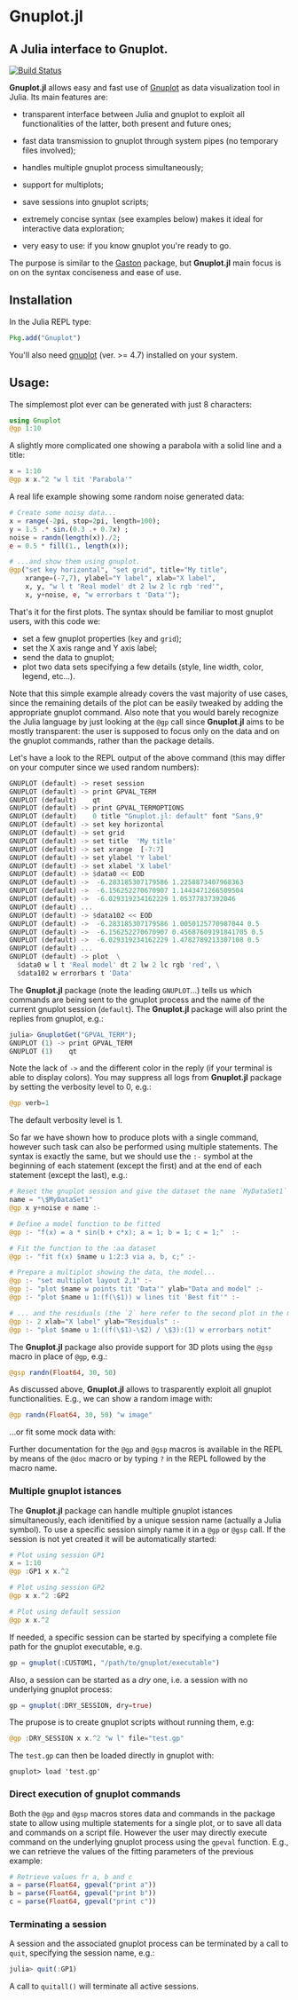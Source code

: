 # Gnuplot.jl
## A Julia interface to Gnuplot.

[![Build Status](https://travis-ci.org/gcalderone/Gnuplot.jl.svg?branch=master)](https://travis-ci.org/gcalderone/Gnuplot.jl)

**Gnuplot.jl** allows easy and fast use of [Gnuplot](http://gnuplot.info/) as data visualization tool in Julia.  Its main features are:

- transparent interface between Julia and gnuplot to exploit all functionalities of the latter, both present and future ones;
  
- fast data transmission to gnuplot through system pipes (no temporary files involved);
  
- handles multiple gnuplot process simultaneously;

- support for multiplots;

- save sessions into gnuplot scripts;

- extremely concise syntax (see examples below) makes it ideal for interactive data exploration;

- very easy to use: if you know gnuplot you're ready to go.


The purpose is similar to the [Gaston](https://github.com/mbaz/Gaston.jl) package, but **Gnuplot.jl** main focus is on on the syntax conciseness and ease of use.


## Installation
In the Julia REPL type:

``` julia
Pkg.add("Gnuplot")
```

You'll also need [gnuplot](http://gnuplot.info/) (ver. >= 4.7) installed on your system.


## Usage:
The simplemost plot ever can be generated with just 8 characters:
``` Julia
using Gnuplot
@gp 1:10
```

A slightly more complicated one showing a parabola with a solid line and a title:
``` Julia
x = 1:10
@gp x x.^2 "w l tit 'Parabola'"
```

A real life example showing some random noise generated data:

``` Julia
# Create some noisy data...
x = range(-2pi, stop=2pi, length=100);
y = 1.5 .* sin.(0.3 .+ 0.7x) ;
noise = randn(length(x))./2;
e = 0.5 * fill(1., length(x));

# ...and show them using gnuplot.
@gp("set key horizontal", "set grid", title="My title",
    xrange=(-7,7), ylabel="Y label", xlab="X label", 
    x, y, "w l t 'Real model' dt 2 lw 2 lc rgb 'red'",
    x, y+noise, e, "w errorbars t 'Data'");
```

That's it for the first plots. The syntax should be familiar to most gnuplot users, with this code we:
- set a few gnuplot properties (`key` and `grid`);
- set the X axis range and Y axis label;
- send the data to gnuplot;
- plot two data sets specifying a few details (style, line width, color, legend, etc...).

Note that this simple example already covers the vast majority of use cases, since the remaining details of the plot can be easily tweaked by adding the appropriate gnuplot command.  Also note that you would barely recognize the Julia language by just looking at the `@gp` call since **Gnuplot.jl** aims to be mostly transparent: the user is supposed to focus only on the data and on the gnuplot commands, rather than the package details.

Let's have a look to the REPL output of the above command (this may
differ on your computer since we used random numbers):
```Julia
GNUPLOT (default) -> reset session
GNUPLOT (default) -> print GPVAL_TERM
GNUPLOT (default)    qt
GNUPLOT (default) -> print GPVAL_TERMOPTIONS
GNUPLOT (default)    0 title "Gnuplot.jl: default" font "Sans,9"
GNUPLOT (default) -> set key horizontal
GNUPLOT (default) -> set grid
GNUPLOT (default) -> set title  'My title'
GNUPLOT (default) -> set xrange  [-7:7]
GNUPLOT (default) -> set ylabel 'Y label'
GNUPLOT (default) -> set xlabel 'X label'
GNUPLOT (default) -> $data0 << EOD
GNUPLOT (default) ->  -6.283185307179586 1.2258873407968363
GNUPLOT (default) ->  -6.156252270670907 1.1443471266509504
GNUPLOT (default) ->  -6.029319234162229 1.05377837392046
GNUPLOT (default) ...
GNUPLOT (default) -> $data102 << EOD
GNUPLOT (default) ->  -6.283185307179586 1.0050125770987044 0.5
GNUPLOT (default) ->  -6.156252270670907 0.45687609191841705 0.5
GNUPLOT (default) ->  -6.029319234162229 1.4782789213307108 0.5
GNUPLOT (default) ...
GNUPLOT (default) -> plot  \
  $data0 w l t 'Real model' dt 2 lw 2 lc rgb 'red', \
  $data102 w errorbars t 'Data'
```
The **Gnuplot.jl** package (note the leading `GNUPLOT`...) tells us which commands are being sent to the gnuplot process and the name of the current gnuplot session (`default`).  The **Gnuplot.jl** package will also print the replies from gnuplot, e.g.:
``` Julia
julia> GnuplotGet("GPVAL_TERM");
GNUPLOT (1) -> print GPVAL_TERM
GNUPLOT (1)    qt
```
Note the lack of ` -> ` and the different color in the reply (if your terminal is able to display colors).  You may suppress all logs from **Gnuplot.jl** package by setting the verbosity level to 0, e.g.:
``` Julia
@gp verb=1
```
The default verbosity level is 1.


So far we have shown how to produce plots with a single command, however such task can also be performed using multiple statements.  The syntax is exactly the same, but we should use the `:-` symbol at the beginning of each statement (except the first) and at the end of each statement (except the last), e.g.:
``` Julia
# Reset the gnuplot session and give the dataset the name `MyDataSet1`
name = "\$MyDataSet1"
@gp x y+noise e name :-

# Define a model function to be fitted
@gp :- "f(x) = a * sin(b + c*x); a = 1; b = 1; c = 1;"  :-

# Fit the function to the :aa dataset
@gp :- "fit f(x) $name u 1:2:3 via a, b, c;" :-

# Prepare a multiplot showing the data, the model...
@gp :- "set multiplot layout 2,1" :-
@gp :- "plot $name w points tit 'Data'" ylab="Data and model" :-
@gp :- "plot $name u 1:(f(\$1)) w lines tit 'Best fit'" :-

# ... and the residuals (the `2` here refer to the second plot in the multiplot.
@gp :- 2 xlab="X label" ylab="Residuals" :-
@gp :- "plot $name u 1:((f(\$1)-\$2) / \$3):(1) w errorbars notit"
```

The **Gnuplot.jl** package also provide support for 3D plots using the `@gsp` macro in place of `@gp`, e.g.:

``` Julia
@gsp randn(Float64, 30, 50)
```

As discussed above, **Gnuplot.jl** allows to trasparently exploit all gnuplot functionalities.  E.g., we can show a random image with:
```Julia
@gp randn(Float64, 30, 50) "w image"
```

...or fit some mock data with:




Further documentation for the `@gp` and `@gsp` macros is available in the REPL by means of the `@doc` macro or by typing `?` in the REPL followed by the macro name.



### Multiple gnuplot istances

The **Gnuplot.jl** package can handle multiple gnuplot istances simultaneously, each idenitified by a unique session name (actually a Julia symbol).  To use a specific session simply name it in a `@gp` or `@gsp` call.  If the session is not yet created it will be automatically started:

``` Julia
# Plot using session GP1 
x = 1:10
@gp :GP1 x x.^2

# Plot using session GP2
@gp x x.^2 :GP2

# Plot using default session
@gp x x.^2
```

If needed, a specific session can be started by specifying a complete file path for the gnuplot executable, e.g.
``` Julia
gp = gnuplot(:CUSTOM1, "/path/to/gnuplot/executable")
```

Also, a session can be started as a *dry* one, i.e. a session with no underlying gnuplot process:
``` Julia
gp = gnuplot(:DRY_SESSION, dry=true)
```
The prupose is to create gnuplot scripts without running them, e.g:
```Julia
@gp :DRY_SESSION x x.^2 "w l" file="test.gp"
```
The `test.gp` can then be loaded directly in gnuplot with:
```
gnuplot> load 'test.gp'
```


### Direct execution of gnuplot commands
Both the `@gp` and `@gsp` macros stores data and commands in the package state to allow using multiple statements for a single plot, or to save all data and commands on a script file.  However the user may directly execute command on the underlying gnuplot process using the `gpeval` function.  E.g., we can retrieve the values of the fitting parameters of the previous example:
```Julia
# Retrieve values fr a, b and c
a = parse(Float64, gpeval("print a"))
b = parse(Float64, gpeval("print b"))
c = parse(Float64, gpeval("print c"))
```

### Terminating a session
A session and the associated gnuplot process can be terminated by a call to `quit`, specifying the session name, e.g.:
``` Julia
julia> quit(:GP1)
```
A call to `quitall()` will terminate all active sessions.
